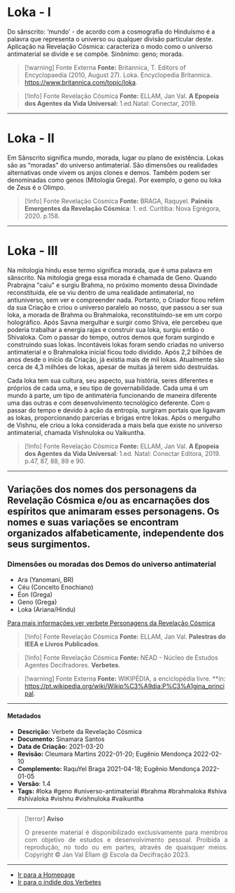 # Loka - I

Do sânscrito: ‘mundo’ - de acordo com a cosmografia do Hinduísmo é a palavra que representa o universo ou qualquer divisão particular deste. Aplicação na Revelação Cósmica: caracteriza o modo como o universo antimaterial se divide e se compõe. 
Sinônimo:  geno; morada.

> [!warning] Fonte Externa
> **Fonte:** Britannica, T. Editors of Encyclopaedia (2010, August 27). Loka. Encyclopedia Britannica. https://www.britannica.com/topic/loka.

> [!info] Fonte Revelação Cósmica
> **Fonte:**  ELLAM, Jan Val. **A Epopeia dos Agentes da Vida Universal:** 1.ed.Natal: Conectar, 2019.
 
---
# Loka - II

Em Sânscrito significa mundo, morada, lugar ou plano de existência. Lokas são as “moradas” do universo antimaterial. São dimensões ou realidades alternativas onde vivem os anjos clones e demos. Também podem ser denominadas como genos (Mitologia Grega). Por exemplo, o geno ou loka de Zeus é o Olimpo.

> [!info] Fonte Revelação Cósmica
> **Fonte:** BRAGA, Raquyel. **Painéis Emergentes da Revelação Cósmica**: 1. ed. Curitiba: Nova Egrégora, 2020. p.158.

---
# Loka - III

Na mitologia hindu esse termo significa morada, que é uma palavra em sânscrito. Na mitologia grega essa morada é chamada de Geno. Quando Prabrajna "caiu" e surgiu Brahma, no próximo momento dessa Divindade reconstituída, ele se viu dentro de uma realidade antimaterial, no antiuniverso, sem ver e compreender nada. Portanto, o Criador ficou refém da sua Criação e criou o universo paralelo ao nosso, que passou a ser sua loka, a morada de Brahma ou Brahmaloka, reconstituindo-se em um corpo holográfico. Após Savna mergulhar e surgir como Shiva, ele percebeu que poderia trabalhar a energia rajas e construir sua loka, surgiu então o Shivaloka. Com o passar do tempo, outros demos que foram surgindo e construindo suas lokas. Incontáveis lokas foram sendo criadas no universo antimaterial e o Brahmaloka inicial ficou todo dividido. Após 2,2 bilhões de anos desde o início da Criação, já existia mais de mil lokas. Atualmente são cerca de 4,3 milhões de lokas, apesar de muitas já terem sido destruídas. 

Cada loka tem sua cultura, seu aspecto, sua história, seres diferentes e próprios de cada uma, e seu tipo de governabilidade. Cada uma é um mundo à parte, um tipo de antimatéria funcionando de maneira diferente uma das outras e com desenvolvimento tecnológico deferente. Com o passar do tempo e devido à ação da entropia, surgiram portais que ligavam as lokas, proporcionando parcerias e brigas entre lokas. Após o mergulho de Vishnu, ele criou a loka considerada a mais bela que existe no universo antimaterial, chamada Vishnuloka ou Vaikuntha.     

> [!info] Fonte Revelação Cósmica
> **Fonte:** ELLAM, Jan Val. **A Epopeia dos Agentes da Vida Universal**: 1.ed. Natal: Conectar Editora, 2019. p.47, 87, 88, 89 e 90.

---
## Variações dos nomes dos personagens da Revelação Cósmica e/ou as encarnações dos espíritos que animaram esses personagens. Os nomes e suas variações se encontram organizados alfabeticamente, independente dos seus surgimentos.

### Dimensões ou moradas dos Demos do universo antimaterial
 
- Ara  (Yanomani, BR)
- Céu (Conceito Enochiano) 
- Éon (Grega)
- Geno (Grega)
- Loka (Ariana/Hindu) 
 
[Para mais informações ver verbete Personagens da Revelação Cósmica](Personagens%20da%20Revelação%20Cósmica.md) 
  
> [!info] Fonte Revelação Cósmica
> **Fonte:** ELLAM, Jan Val. **Palestras do IEEA e Livros Publicados**. 

> [!info] Fonte Revelação Cósmica
> **Fonte:** NEAD - Núcleo de Estudos Agentes Decifradores. **Verbetes**. 

> [!warning] Fonte Externa
> **Fonte:** WIKIPÉDIA, a enciclopédia livre. **in: https://pt.wikipedia.org/wiki/Wikip%C3%A9dia:P%C3%A1gina_principal. 

---
#### Metadados

- **Descrição:** Verbete da Revelação Cósmica
- **Documento:** Sinamara Santos 
- **Data de Criação:** 2021-03-20
- **Revisão:** Cleumara Martins 2022-01-20; Eugênio Mendonça 2022-02-10
- **Complemento:** RaquYel Braga 2021-04-18; Eugênio Mendonça 2022-01-05
- **Versão**: 1.4
- **Tags:** #loka #geno #universo-antimaterial #brahma #brahmaloka #shiva #shivaloka #vishnu #vishnuloka #vaikuntha 

---
> [!error] **Aviso**
> <p align="justify">O presente material é disponibilizado exclusivamente para membros com objetivo de estudos e desenvolvimento pessoal. Proibida a reprodução, no todo ou em partes, através de quaisquer meios. Copyright © Jan Val Ellam @ Escola da Decifração 2023. </p>

---
- [Ir para a Homepage](Homepage.canvas)
- [Ir para o índide dos Verbetes](ÍNDIDE%20GERAL%20DOS%20VERBETES.canvas)
